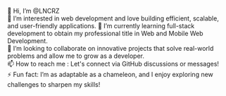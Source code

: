 👋 Hi, I’m @LNCRZ  
👀 I’m interested in web development and love building efficient, scalable, and user-friendly applications.
🌱 I’m currently learning full-stack development to obtain my professional title in Web and Mobile Web Development.  
💞️ I’m looking to collaborate on innovative projects that solve real-world problems and allow me to grow as a developer.  
📫 How to reach me : Let's connect via GitHub discussions or messages!  
⚡ Fun fact: I’m as adaptable as a chameleon, and I enjoy exploring new challenges to sharpen my skills!  
<!---
LNCRZ/LNCRZ is a ✨ special ✨ repository because its `README.md` (this file) appears on your GitHub profile.
You can click the Preview link to take a look at your changes.
--->
